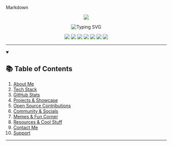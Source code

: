 
Markdown
<!-- Banner -->
<p align="center">
  <img src="https://capsule-render.vercel.app/api?type=waving&color=gradient&height=250&section=header&text=ez0000001000000's%20Ultimate%20Repo%20Hub!&fontSize=50&fontAlignY=40&desc=Welcome%20to%20the%20Most%20Epic%20README%20Ever!&descAlignY=65&descAlign=62" />
</p>

<!-- Animated Typing SVG -->
<p align="center">
  <img src="https://readme-typing-svg.herokuapp.com?font=Fira+Code&pause=1000&color=F7971E&width=700&lines=Hey+there%2C+I%E2%80%99m+ez0000001000000!;Welcome+to+my+GitHub+Universe!;Fullstack+Dev+%7C+Open+Source+Wizard+%7C+AI+Tinkerer;Scroll+down+for+an+unforgettable+README+experience!;Let%E2%80%99s+build+something+awesome+together!+%F0%9F%9A%80"
  alt="Typing SVG" />
</p>

<!-- Badges -->
<p align="center">
  <img src="https://img.shields.io/github/followers/ez0000001000000?label=Follow&style=social" />
  <img src="https://img.shields.io/github/stars/ez0000001000000/ez0000001000000?style=social" />
  <img src="https://komarev.com/ghpvc/?username=ez0000001000000&style=flat-square&color=brightgreen" />
  <img src="https://img.shields.io/badge/Code%20with%20❤️-Always-brightgreen" />
  <img src="https://img.shields.io/badge/PRs-Welcome-blueviolet" />
  <img src="https://img.shields.io/badge/Maintained-Yes-success" />
  <img src="https://img.shields.io/badge/Memes-100%25-yellow" />
</p>

---

<!-- Table of Contents -->
<details open>
  <summary><h2>📚 Table of Contents</h2></summary>
  <ol>
    <li><a href="#about-me">About Me</a></li>
    <li><a href="#tech-stack">Tech Stack</a></li>
    <li><a href="#github-stats">GitHub Stats</a></li>
    <li><a href="#projects--showcase">Projects & Showcase</a></li>
    <li><a href="#open-source-contributions">Open Source Contributions</a></li>
    <li><a href="#community--socials">Community & Socials</a></li>
    <li><a href="#memes--fun-corner">Memes & Fun Corner</a></li>
    <li><a href="#resources--cool-stuff">Resources & Cool Stuff</a></li>
    <li><a href="#contact-me">Contact Me</a></li>
    <li><a href="#support">Support</a></li>
  </ol>
</details>

---

